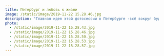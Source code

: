 ```yaml
---
title: Петербург и любовь к жизни
image: /static/image/2019-11-22 15.28.46.jpg
description: "Главная идея этой фотосессии в Петербурге -всё вокруг будет открыто нам, только если мы сами откроемся. Осенью и зимой случается так, что за усталостью и темнотой мы теряемся. Но, знаешь, моменты наедине с собой и добрые мысли помогают взбодриться. Наверно, это внутренняя сумасшедшая энергия и интерес к новому помогают по-настоящему чувствовать момент, двигаться грациозней, думать о хорошем.\n\nИсследуй и находи красоту в повседневности. Окружай себя красотой, гуляй по красивым улочкам и паркам, одевайся красиво, живи красиво и дари красоту. Обещаю, внутренняя гармония, обязательно, раскроет в тебе искренность и смелость\U0001F5A4"
photo:
  - /static/image/2019-11-22 15.28.43.jpg
  - /static/image/2019-11-22 15.28.46.jpg
  - /static/image/2019-11-22 15.28.50.jpg
  - /static/image/2019-11-22 15.28.53.jpg
  - /static/image/2019-11-22 15.28.57.jpg
---
```


